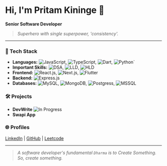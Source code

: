 # Hi, I'm Pritam Kininge 👋

**Senior Software Developer**

> _Superhero with single superpower, 'consistency'._
---

### 🚀 Tech Stack
- **Languages:** ![JavaScript](https://img.shields.io/badge/JavaScript-gray?logo=javascript), ![TypeScript](https://img.shields.io/badge/TypeScript-gray?logo=typescript), ![Dart](https://img.shields.io/badge/Dart-gray?logo=dart), ![Python](https://img.shields.io/badge/Python-gray?logo=python)`
- **Important Skills:** ![DSA](https://img.shields.io/badge/DSA-gray?logo=dsa), ![LLD](https://img.shields.io/badge/LLD-gray?logo=lld), ![HLD](https://img.shields.io/badge/HLD-gray?logo=hld)
- **Frontend:** ![React.js](https://img.shields.io/badge/React.js-gray?logo=react), ![Next.js](https://img.shields.io/badge/Next_.js-gray?logo=next), ![Flutter](https://img.shields.io/badge/flutter-gray?logo=flutter)
- **Backend:** ![Express.js](https://img.shields.io/badge/Express.js-gray?logo=express)
- **Databases:** ![MySQL](https://img.shields.io/badge/MySQL-gray?logo=mysql), ![MongoDB](https://img.shields.io/badge/MongoDB-gray?logo=mongodb), ![Postgress](https://img.shields.io/badge/Postgress-gray?logo=postgress), ![MSSQL](https://img.shields.io/badge/MSSQL-gray?logo=mssql)

### 🛠️ Projects
- **DevWrite** ![In Progress](https://img.shields.io/badge/In_Progress-yellow?logo=progress)
- **Swapi App**


### 🌐 Profiles

[LinkedIn](https://linkedin.com/in/pritam-kininge)  |  [GitHub](https://github.com/kininge)  |  [Leetcode](https://leetcode.com/u/kininge007/)

---

> _A software developer's fundamental `Dharma` is to Create Something. So, create something._  


